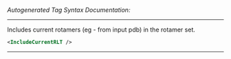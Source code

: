 <!-- THIS IS AN AUTOGENERATED FILE: Don't edit it directly, instead change the schema definition in the code itself. -->

_Autogenerated Tag Syntax Documentation:_

---
Includes current rotamers (eg - from input pdb) in the rotamer set.

```xml
<IncludeCurrentRLT />
```



---
